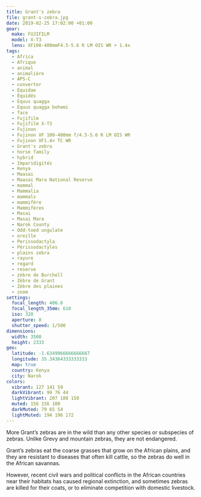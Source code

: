 ```yaml
---
title: Grant's zebra
file: grant-s-zebra.jpg
date: 2019-02-25 17:02:00 +01:00
gear:
  make: FUJIFILM
  model: X-T3
  lens: XF100-400mmF4.5-5.6 R LM OIS WR + 1.4x
tags:
  - Africa
  - Afrique
  - animal
  - animalière
  - APS-C
  - converter
  - Equidae
  - Équidés
  - Equus quagga
  - Equus quagga bohemi
  - face
  - Fujifilm
  - Fujifilm X-T3
  - Fujinon
  - Fujinon XF 100-400mm f/4.5-5.6 R LM OIS WR
  - Fujinon XF1.4× TC WR
  - Grant's zebra
  - horse family
  - hybrid
  - Imparidigités
  - Kenya
  - Maasai
  - Maasai Mara National Reserve
  - mammal
  - Mammalia
  - mammals
  - mammifère
  - Mammifères
  - Masai
  - Masai Mara
  - Narok County
  - Odd-toed ungulate
  - oreille
  - Perissodactyla
  - Périssodactyles
  - plains zebra
  - rayure
  - regard
  - reserve
  - zèbre de Burchell
  - Zèbre de Grant
  - Zèbre des plaines
  - zoom
settings:
  focal_length: 406.8
  focal_length_35mm: 610
  iso: 320
  aperture: 8
  shutter_speed: 1/500
dimensions:
  width: 3500
  height: 2333
geo:
  latitude: -1.6349966666666667
  longitude: 35.34364333333333
  map: true
  country: Kenya
  city: Narok
colors:
  vibrant: 127 141 59
  darkVibrant: 99 76 44
  lightVibrant: 207 180 150
  muted: 156 156 100
  darkMuted: 79 65 54
  lightMuted: 194 196 172
---
```


More Grant’s zebras are in the wild than any other species or subspecies of zebras. Unlike Grevy and mountain zebras, they are not endangered.

Grant’s zebras eat the coarse grasses that grow on the African plains, and they are resistant to diseases that often kill cattle, so the zebras do well in the African savannas.

However, recent civil wars and political conflicts in the African countries near their habitats has caused regional extinction, and sometimes zebras are killed for their coats, or to eliminate competition with domestic livestock.
